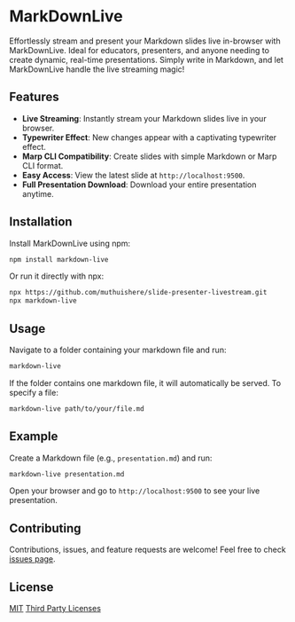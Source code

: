 # MarkDownLive

Effortlessly stream and present your Markdown slides live in-browser with MarkDownLive. Ideal for educators, presenters, and anyone needing to create dynamic, real-time presentations. Simply write in Markdown, and let MarkDownLive handle the live streaming magic!

## Features

- **Live Streaming**: Instantly stream your Markdown slides live in your browser.
- **Typewriter Effect**: New changes appear with a captivating typewriter effect.
- **Marp CLI Compatibility**: Create slides with simple Markdown or Marp CLI format.
- **Easy Access**: View the latest slide at `http://localhost:9500`.
- **Full Presentation Download**: Download your entire presentation anytime.

## Installation

Install MarkDownLive using npm:

```bash
npm install markdown-live
```

Or run it directly with npx:

```bash
npx https://github.com/muthuishere/slide-presenter-livestream.git
npx markdown-live
```

## Usage

Navigate to a folder containing your markdown file and run:

```bash
markdown-live
```

If the folder contains one markdown file, it will automatically be served. To specify a file:

```bash
markdown-live path/to/your/file.md
```

## Example

Create a Markdown file (e.g., `presentation.md`) and run:

```bash
markdown-live presentation.md
```

Open your browser and go to `http://localhost:9500` to see your live presentation.

## Contributing

Contributions, issues, and feature requests are welcome! Feel free to check [issues page](https://github.com/muthuishere/markdown-live/issues).

## License

[MIT](LICENSE)
[Third Party Licenses](THIRD-PARTY-LICENSES.txt)